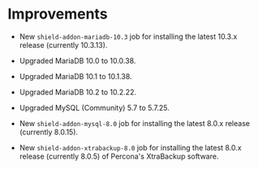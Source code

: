 # Improvements

- New `shield-addon-mariadb-10.3` job for installing the latest
  10.3.x release (currently 10.3.13).

- Upgraded MariaDB 10.0 to 10.0.38.

- Upgraded MariaDB 10.1 to 10.1.38.

- Upgraded MariaDB 10.2 to 10.2.22.

- Upgraded MySQL (Community) 5.7 to 5.7.25.

- New `shield-addon-mysql-8.0` job for installing the latest
  8.0.x release (currently 8.0.15).

- New `shield-addon-xtrabackup-8.0` job for installing the latest
  8.0.x release (currently 8.0.5) of Percona's XtraBackup
  software.
